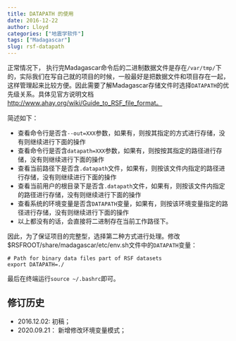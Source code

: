 ```yaml
---
title: DATAPATH 的使用
date: 2016-12-22
author: Lloyd
categories: ["地震学软件"]
tags: ["Madagascar"]
slug: rsf-datapath
---
```


正常情况下， 执行完Madagascar命令后的二进制数据文件是存在`/var/tmp/`下的，实际我们在写自己就的项目的时候，一般最好是把数据文件和项目存在一起，这样管理起来比较方便。因此需要了解Madagascar存储文件时选择`DATAPATH`的优先级关系。具体见官方说明文档 http://www.ahay.org/wiki/Guide_to_RSF_file_format。

<!-- more -->

简述如下：

- 查看命令行是否含`--out=XXX`参数，如果有，则按其指定的方式进行存储，没有则继续进行下面的操作
- 查看命令行是否含`datapath=XXX`参数，如果有，则按按其指定的路径进行存储，没有则继续进行下面的操作
- 查看当前路径下是否含`.datapath`文件，如果有，则按该文件内指定的路径进行存储，没有则继续进行下面的操作
- 查看当前用户的根目录下是否含`.datapath`文件，如果有，则按该文件内指定的路径进行存储，没有则继续进行下面的操作
- 查看系统的环境变量是否含`DATAPATH`变量，如果有，则按该环境变量指定的路径进行存储，没有则继续进行下面的操作
- 以上都没有的话，会直接将二进制存在当前工作路径下。

因此，为了保证项目的完整型，选择第二种方式进行处理。修改$RSFROOT/share/madagascar/etc/env.sh文件中的`DATAPATH`变量：
```
# Path for binary data files part of RSF datasets
export DATAPATH=./
```
最后在终端运行`source ~/.bashrc`即可。

## 修订历史
- 2016.12.02:  初稿；
- 2020.09.21： 新增修改环境变量模式；
